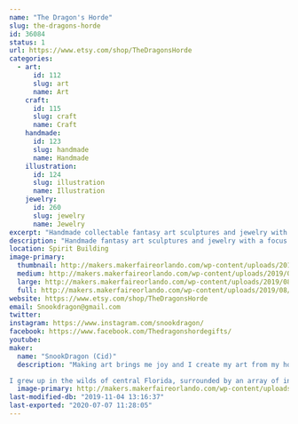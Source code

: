 ```yaml
---
name: "The Dragon's Horde"
slug: the-dragons-horde
id: 36084
status: 1
url: https://www.etsy.com/shop/TheDragonsHorde
categories:
  - art:
      id: 112
      slug: art
      name: Art
    craft:
      id: 115
      slug: craft
      name: Craft
    handmade:
      id: 123
      slug: handmade
      name: Handmade
    illustration:
      id: 124
      slug: illustration
      name: Illustration
    jewelry:
      id: 260
      slug: jewelry
      name: Jewelry
excerpt: "Handmade collectable fantasy art sculptures and jewelry with a focus on dragons. Light up dragons, glow in the dark dragons, and color changing dragons are some of my specialties. I also make various other odd animal figures."
description: "Handmade fantasy art sculptures and jewelry with a focus on dragons. Light up dragons, glow in the dark dragons, and color changing dragons are some of my specialties. I also make various other odd animal figures like glow in the dark Blobfish, armored battle corgis, grumpy chickens, and mystical Kitsune foxes. These figurines are 100% handmade from start to finish. I will also have some of my larger sculptures on display, including my sculpture of Figment!"
location: Spirit Building
image-primary:
  thumbnail: http://makers.makerfaireorlando.com/wp-content/uploads/2019/08/DSCN4757-150x150.jpg
  medium: http://makers.makerfaireorlando.com/wp-content/uploads/2019/08/DSCN4757-300x257.jpg
  large: http://makers.makerfaireorlando.com/wp-content/uploads/2019/08/DSCN4757-1024x877.jpg
  full: http://makers.makerfaireorlando.com/wp-content/uploads/2019/08/DSCN4757.jpg
website: https://www.etsy.com/shop/TheDragonsHorde
email: Snookdragon@gmail.com
twitter: 
instagram: https://www.instagram.com/snookdragon/
facebook: https://www.facebook.com/Thedragonshordegifts/
youtube: 
maker:
  name: "SnookDragon (Cid)"
  description: "Making art brings me joy and I create my art from my home where I also raise my two children. Everything I make is done by hand. I start by designing on paper, then sculpt in clay, mold with silicone, and cast copies in durable resin that then are hand finished by me.

I grew up in the wilds of central Florida, surrounded by an array of interesting reptiles that piqued my interest in the fantastic reptilian creatures known as dragons. For as long as I can remember I have had a love for dragons and fantasy creatures and that has always been depicted in my art. Art has always been my focus and I excelled in my studies in school winning several awards in art shows and through college where I studied fine art. Since 2013 I have been selling my handmade figurines on Etsy."
  image-primary: http://makers.makerfaireorlando.com/wp-content/uploads/2019/08/dragonprofile.jpg
last-modified-db: "2019-11-04 13:16:37"
last-exported: "2020-07-07 11:28:05"
---
```

